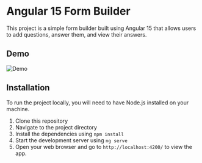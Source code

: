 # Angular 15 Form Builder

This project is a simple form builder built using Angular 15 that allows users to add questions, answer them, and view their answers.

## Demo

![Demo](https://i.ibb.co/ZNDTbhZ/ezgif-com-gif-maker.gif)

## Installation

To run the project locally, you will need to have Node.js installed on your machine.

1. Clone this repository
2. Navigate to the project directory
3. Install the dependencies using `npm install`
4. Start the development server using `ng serve`
5. Open your web browser and go to `http://localhost:4200/` to view the app.
